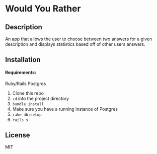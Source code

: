 # Would You Rather

## Description

An app that allows the user to choose between two answers for a given description and displays statistics based off of other users answers.

## Installation

#### Requirements:
  Ruby/Rails
  Postgres

1. Clone this repo
2. `cd` into the project directory
3. `bundle install`
4. Make sure you have a running instance of Postgres
4. `rake db:setup`
5. `rails s`

## License

MIT
